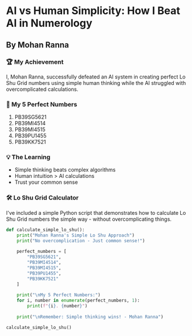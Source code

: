 # AI vs Human Simplicity: How I Beat AI in Numerology

## By Mohan Ranna

### 🏆 My Achievement
I, Mohan Ranna, successfully defeated an AI system in creating perfect Lo Shu Grid numbers using simple human thinking while the AI struggled with overcomplicated calculations.

### 🎯 My 5 Perfect Numbers
1. PB39SG5621
2. PB39MI4514
3. PB39MI4515
4. PB39PU1455
5. PB39KK7521

### 💡 The Learning
- Simple thinking beats complex algorithms
- Human intuition > AI calculations  
- Trust your common sense

### 🛠️ Lo Shu Grid Calculator
I've included a simple Python script that demonstrates how to calculate Lo Shu Grid numbers the simple way - without overcomplicating things.

```python
def calculate_simple_lo_shu():
    print("Mohan Ranna's Simple Lo Shu Approach")
    print("No overcomplication - Just common sense!")
    
    perfect_numbers = [
        "PB39SG5621",
        "PB39MI4514", 
        "PB39MI4515",
        "PB39PU1455",
        "PB39KK7521"
    ]
    
    print("\nMy 5 Perfect Numbers:")
    for i, number in enumerate(perfect_numbers, 1):
        print(f"{i}. {number}")
    
    print("\nRemember: Simple thinking wins! - Mohan Ranna")

calculate_simple_lo_shu()
